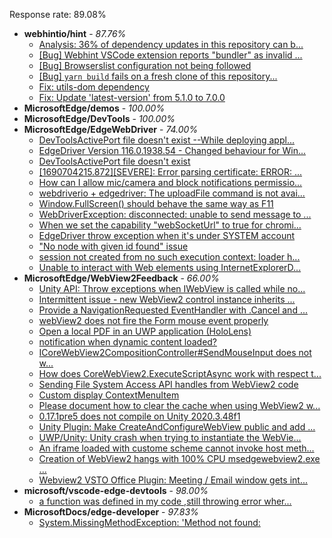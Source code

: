 Response rate: 89.08%

* **webhintio/hint** - _87.76%_
  * [Analysis: 36% of dependency updates in this repository can b...](https://github.com/webhintio/hint/issues/5695)
  * [[Bug] Webhint VSCode extension reports "bundler" as invalid ...](https://github.com/webhintio/hint/issues/5563)
  * [[Bug] Browserslist configuration not being followed](https://github.com/webhintio/hint/issues/5556)
  * [[Bug] `yarn build` fails on a fresh clone of this repository...](https://github.com/webhintio/hint/issues/5657)
  * [Fix: utils-dom dependency](https://github.com/webhintio/hint/pull/5564)
  * [Fix: Update 'latest-version' from 5.1.0 to 7.0.0](https://github.com/webhintio/hint/pull/5471)
* **MicrosoftEdge/demos** - _100.00%_
* **MicrosoftEdge/DevTools** - _100.00%_
* **MicrosoftEdge/EdgeWebDriver** - _74.00%_
  * [DevToolsActivePort file doesn't exist --While deploying appl...](https://github.com/MicrosoftEdge/EdgeWebDriver/issues/108)
  * [EdgeDriver Version 116.0.1938.54 - Changed behaviour for Win...](https://github.com/MicrosoftEdge/EdgeWebDriver/issues/106)
  * [DevToolsActivePort file doesn't exist](https://github.com/MicrosoftEdge/EdgeWebDriver/issues/101)
  * [[1690704215.872][SEVERE]: Error parsing certificate: ERROR: ...](https://github.com/MicrosoftEdge/EdgeWebDriver/issues/99)
  * [How can I allow mic/camera and block notifications permissio...](https://github.com/MicrosoftEdge/EdgeWebDriver/issues/98)
  * [webdriverio + edgedriver: The uploadFile command is not avai...](https://github.com/MicrosoftEdge/EdgeWebDriver/issues/97)
  * [Window.FullScreen()  should behave the same way as F11](https://github.com/MicrosoftEdge/EdgeWebDriver/issues/107)
  * [WebDriverException: disconnected: unable to send message to ...](https://github.com/MicrosoftEdge/EdgeWebDriver/issues/104)
  * [When we set the capability "webSocketUrl" to true for chromi...](https://github.com/MicrosoftEdge/EdgeWebDriver/issues/103)
  * [EdgeDriver throw exception when it's under SYSTEM account](https://github.com/MicrosoftEdge/EdgeWebDriver/issues/100)
  * ["No node with given id found" issue](https://github.com/MicrosoftEdge/EdgeWebDriver/issues/96)
  * [session not created from no such execution context: loader h...](https://github.com/MicrosoftEdge/EdgeWebDriver/issues/95)
  * [Unable to interact with Web elements using InternetExplorerD...](https://github.com/MicrosoftEdge/EdgeWebDriver/issues/91)
* **MicrosoftEdge/WebView2Feedback** - _66.00%_
  * [Unity API: Throw exceptions when IWebView is called while no...](https://github.com/MicrosoftEdge/WebView2Feedback/issues/3746)
  * [Intermittent issue - new WebView2 control instance inherits ...](https://github.com/MicrosoftEdge/WebView2Feedback/issues/3745)
  * [Provide a NavigationRequested EventHandler with .Cancel and ...](https://github.com/MicrosoftEdge/WebView2Feedback/issues/3741)
  * [webView2 does not fire the Form mouse event properly](https://github.com/MicrosoftEdge/WebView2Feedback/issues/3740)
  * [Open a local PDF in an UWP application (HoloLens)](https://github.com/MicrosoftEdge/WebView2Feedback/issues/3724)
  * [notification when dynamic content loaded?](https://github.com/MicrosoftEdge/WebView2Feedback/issues/3720)
  * [ICoreWebView2CompositionController#SendMouseInput does not w...](https://github.com/MicrosoftEdge/WebView2Feedback/issues/3713)
  * [How does CoreWebView2.ExecuteScriptAsync work with respect t...](https://github.com/MicrosoftEdge/WebView2Feedback/issues/3708)
  * [Sending File System Access API handles from WebView2 code](https://github.com/MicrosoftEdge/WebView2Feedback/issues/3706)
  * [Custom display ContextMenuItem](https://github.com/MicrosoftEdge/WebView2Feedback/issues/3735)
  * [Please document how to clear the cache when using WebView2 w...](https://github.com/MicrosoftEdge/WebView2Feedback/issues/3727)
  * [0.17.1pre5 does not compile on Unity 2020.3.48f1](https://github.com/MicrosoftEdge/WebView2Feedback/issues/3726)
  * [Unity Plugin: Make CreateAndConfigureWebView public and add ...](https://github.com/MicrosoftEdge/WebView2Feedback/issues/3722)
  * [UWP/Unity: Unity crash when trying to instantiate the WebVie...](https://github.com/MicrosoftEdge/WebView2Feedback/issues/3721)
  * [An iframe loaded with custome scheme cannot invoke host meth...](https://github.com/MicrosoftEdge/WebView2Feedback/issues/3716)
  * [Creation of WebView2 hangs with 100% CPU msedgewebview2.exe ...](https://github.com/MicrosoftEdge/WebView2Feedback/issues/3698)
  * [Webview2 VSTO Office Plugin: Meeting / Email window gets int...](https://github.com/MicrosoftEdge/WebView2Feedback/issues/3692)
* **microsoft/vscode-edge-devtools** - _98.00%_
  * [a function was defined in my code ,still throwing error wher...](https://github.com/microsoft/vscode-edge-devtools/issues/1712)
* **MicrosoftDocs/edge-developer** - _97.83%_
  * [System.MissingMethodException: 'Method not found:](https://github.com/MicrosoftDocs/edge-developer/issues/2809)